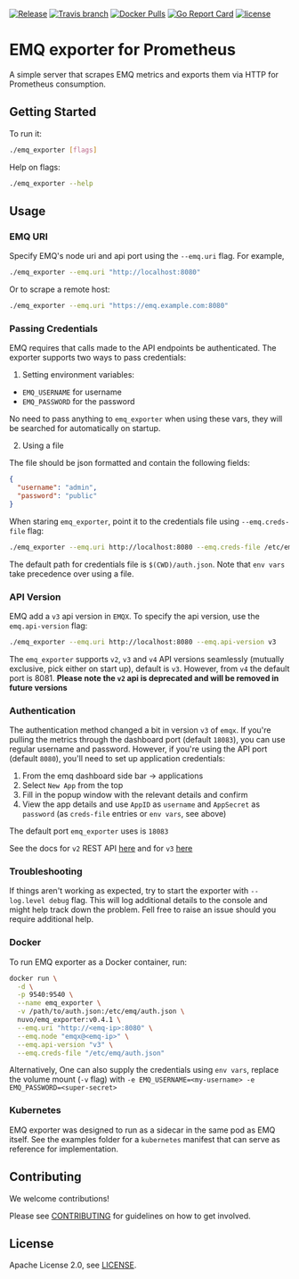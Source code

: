 
[![Release](https://img.shields.io/github/release/nuvo/emq_exporter.svg)](https://github.com/nuvo/emq_exporter/releases)
[![Travis branch](https://img.shields.io/travis/nuvo/emq_exporter/master.svg)](https://travis-ci.org/nuvo/emq_exporter)
[![Docker Pulls](https://img.shields.io/docker/pulls/nuvo/emq_exporter.svg)](https://hub.docker.com/r/nuvo/emq_exporter/)
[![Go Report Card](https://goreportcard.com/badge/github.com/nuvo/emq_exporter)](https://goreportcard.com/report/github.com/nuvo/emq_exporter)
[![license](https://img.shields.io/github/license/nuvo/emq_exporter.svg)](https://github.com/nuvo/emq_exporter/blob/master/LICENSE)

# EMQ exporter for Prometheus

A simple server that scrapes EMQ metrics and exports them via HTTP for Prometheus consumption.

## Getting Started

To run it:

```bash
./emq_exporter [flags]
```

Help on flags:

```bash
./emq_exporter --help
```

## Usage

### EMQ URI

Specify EMQ's node uri and api port using the `--emq.uri` flag. For example,

```bash
./emq_exporter --emq.uri "http://localhost:8080"
```

Or to scrape a remote host:

```bash
./emq_exporter --emq.uri "https://emq.example.com:8080"
```

### Passing Credentials

EMQ requires that calls made to the API endpoints be authenticated. The exporter supports two ways to pass credentials:

1. Setting environment variables:
* `EMQ_USERNAME` for username
* `EMQ_PASSWORD` for the password

No need to pass anything to `emq_exporter` when using these vars, they will be searched for automatically on startup.

2. Using a file

The file should be json formatted and contain the following fields:

```json
{
  "username": "admin",
  "password": "public"
}
```

When staring `emq_exporter`, point it to the credentials file using `--emq.creds-file` flag:

```bash
./emq_exporter --emq.uri http://localhost:8080 --emq.creds-file /etc/emq_exporter/auth.json
```

The default path for credentials file is `$(CWD)/auth.json`. Note that `env vars` take precedence over using a file.

### API Version

EMQ add a `v3` api version in `EMQX`. To specify the api version, use the `emq.api-version` flag:

```bash
./emq_exporter --emq.uri http://localhost:8080 --emq.api-version v3
```

The `emq_exporter` supports `v2`, `v3` and `v4` API versions seamlessly (mutually exclusive, pick either on start up), default is `v3`. However, from `v4` the default port is 8081.
**Please note the `v2` api is deprecated and will be removed in future versions**

### Authentication

The authentication method changed a bit in version `v3` of `emqx`. If you're pulling the metrics through the dashboard port (default `18083`), you can use regular username and password. However, if you're using the API port (default `8080`), you'll need to set up application credentials:
1. From the emq dashboard side bar -> applications
2. Select `New App` from the top
3. Fill in the popup window with the relevant details and confirm
4. View the app details and use `AppID` as `username` and `AppSecret` as `password` (as `creds-file` entries or `env vars`, see above)

The default port `emq_exporter` uses is `18083`

See the docs for `v2` REST API [here](http://emqtt.io/docs/v2/rest.html) and for `v3` [here](http://emqtt.io/docs/v3/rest.html)

### Troubleshooting

If things aren't working as expected, try to start the exporter with `--log.level debug` flag. This will log additional details to the console and might help track down the problem. Fell free to raise an issue should you require additional help.

### Docker

To run EMQ exporter as a Docker container, run:

```bash
docker run \
  -d \
  -p 9540:9540 \
  --name emq_exporter \
  -v /path/to/auth.json:/etc/emq/auth.json \
  nuvo/emq_exporter:v0.4.1 \
  --emq.uri "http://<emq-ip>:8080" \
  --emq.node "emqx@<emq-ip>" \
  --emq.api-version "v3" \
  --emq.creds-file "/etc/emq/auth.json"
```

Alternatively, One can also supply the credentials using `env vars`, replace the volume mount (`-v` flag) with `-e EMQ_USERNAME=<my-username> -e EMQ_PASSWORD=<super-secret>`

### Kubernetes

EMQ exporter was designed to run as a sidecar in the same pod as EMQ itself.
See the examples folder for a `kubernetes` manifest that can serve as reference for implementation.

## Contributing

We welcome contributions!

Please see [CONTRIBUTING](https://github.com/nuvo/emq_exporter/blob/master/CONTRIBUTING.md) for guidelines on how to get involved.

## License
Apache License 2.0, see [LICENSE](https://github.com/nuvo/emq_exporter/blob/master/LICENSE).